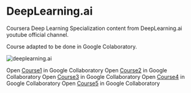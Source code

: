 # DeepLearning.ai 
Coursera Deep Learning Specialization content from DeepLearning.ai youtube official channel.

Course adapted to be done in Google Colaboratory.

![deeplearning.ai](https://raw.githubusercontent.com/Giffy/Coursera-DeepLearningSpecialization/master/images/deeplearningai.png)

Open [Course1](https://colab.research.google.com/github/Giffy/Coursera-DeepLearningSpecialization/blob/master/Coursera_Deep_Learning_Specialization.ipynb) in Google Collaboratory
Open [Course2](https://colab.research.google.com/github/Giffy/Coursera-DeepLearningSpecialization/blob/master/Coursera_Deep_Learning_Specialization_Course2.ipynb) in Google Collaboratory
Open [Course3](https://colab.research.google.com/github/Giffy/Coursera-DeepLearningSpecialization/blob/master/Coursera_Deep_Learning_Specialization_Course3.ipynb) in Google Collaboratory
Open [Course4](https://colab.research.google.com/github/Giffy/Coursera-DeepLearningSpecialization/blob/master/Coursera_Deep_Learning_Specialization_Course4.ipynb) in Google Collaboratory
Open [Course5](https://colab.research.google.com/github/Giffy/Coursera-DeepLearningSpecialization/blob/master/Coursera_Deep_Learning_Specialization_Course5.ipynb) in Google Collaboratory
